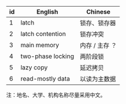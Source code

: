 id |English | Chinese
---|--------|--------
1  | latch | 锁存、锁存器
2  | latch contention | 锁存冲突
3  | main memory | 内存 / 主存 ？
4  | two-phase locking | 两阶段锁
5  | lazy copy | 延迟拷贝 
6  | read-mostly data | 以读为主数据

注：地名、大学、机构名称尽量采用中文。
